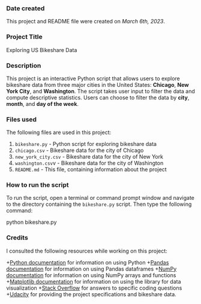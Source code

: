 ### Date created
This project and README file were created on _March 6th, 2023_.

### Project Title
Exploring US Bikeshare Data

### Description
This project is an interactive Python script that allows users to explore bikeshare data from three major cities in the United States: **Chicago**, **New York City**, and **Washington**. The script takes user input to filter the data and compute descriptive statistics. Users can choose to filter the data by **city**, **month**, and **day of the week**.

### Files used
The following files are used in this project:

1. `bikeshare.py` - Python script for exploring bikeshare data
2. `chicago.csv` - Bikeshare data for the city of Chicago
3. `new_york_city.csv` - Bikeshare data for the city of New York
4. `washington.csv`v - Bikeshare data for the city of Washington
5. `README.md` - This file, containing information about the project

### How to run the script

To run the script, open a terminal or command prompt window and navigate to the directory containing the `bikeshare.py` script. Then type the following command:

python bikeshare.py

### Credits
I consulted the following resources while working on this project:

+[Python documentation](https://docs.python.org/3/) for information on using Python
+[Pandas documentation](https://pandas.pydata.org/docs/) for information on using Pandas dataframes
+[NumPy documentation](https://numpy.org/doc/) for information on using NumPy arrays and functions
+[Matplotlib documentation](https://matplotlib.org/stable/users/index.html) for information on using the library for data visualization
+[Stack Overflow](https://stackoverflow.com/) for answers to specific coding questions
+[Udacity](https://www.udacity.com/) for providing the project specifications and bikeshare data.